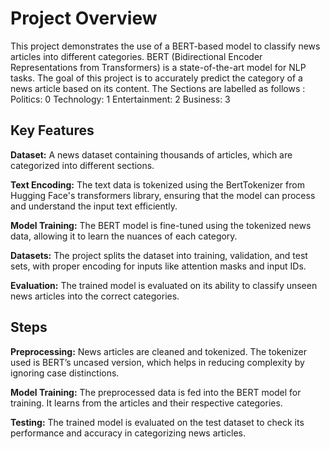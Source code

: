 # Project Overview
This project demonstrates the use of a BERT-based model to classify news articles into different categories. BERT (Bidirectional Encoder Representations from Transformers) is a state-of-the-art model for NLP tasks. The goal of this project is to accurately predict the category of a news article based on its content. The Sections are labelled as follows : Politics: 0 Technology: 1 Entertainment: 2 Business: 3

## Key Features

**Dataset:** A news dataset containing thousands of articles, which are categorized into different sections.

**Text Encoding:** The text data is tokenized using the BertTokenizer from Hugging Face's transformers library, ensuring that the model can process and understand the input text efficiently.

**Model Training:** The BERT model is fine-tuned using the tokenized news data, allowing it to learn the nuances of each category.

**Datasets:** The project splits the dataset into training, validation, and test sets, with proper encoding for inputs like attention masks and input IDs.

**Evaluation:** The trained model is evaluated on its ability to classify unseen news articles into the correct categories. 

## Steps

**Preprocessing:** News articles are cleaned and tokenized. The tokenizer used is BERT’s uncased version, which helps in reducing complexity by ignoring case distinctions.

**Model Training:** The preprocessed data is fed into the BERT model for training. It learns from the articles and their respective categories.

**Testing:** The trained model is evaluated on the test dataset to check its performance and accuracy in categorizing news articles.
